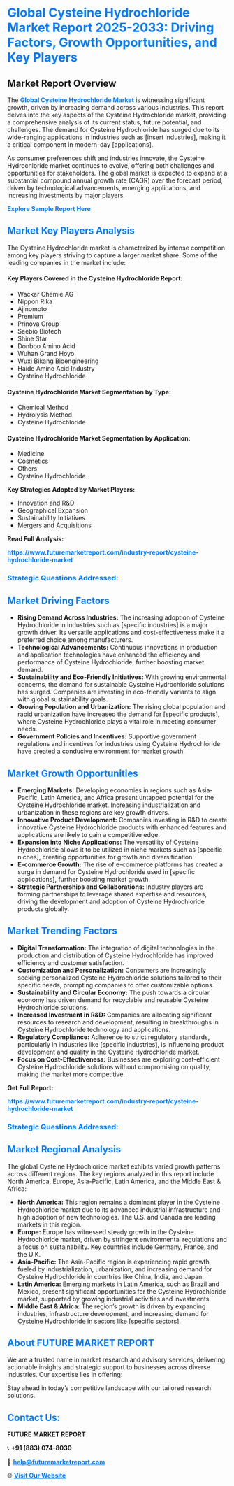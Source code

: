 <h1 style="color: #007BFF;">Global Cysteine Hydrochloride Market Report 2025-2033: Driving Factors, Growth Opportunities, and Key Players</h1>

<section id="overview">
<h2>Market Report Overview</h2>
<p>The <a href="https://www.futuremarketreport.com/industry-report/cysteine-hydrochloride-market" style="color: #007BFF; text-decoration: none;"><strong>Global Cysteine Hydrochloride Market</strong></a> is witnessing significant growth, driven by increasing demand across various industries. This report delves into the key aspects of the Cysteine Hydrochloride market, providing a comprehensive analysis of its current status, future potential, and challenges. The demand for Cysteine Hydrochloride has surged due to its wide-ranging applications in industries such as [insert industries], making it a critical component in modern-day [applications].</p>
<p>As consumer preferences shift and industries innovate, the Cysteine Hydrochloride market continues to evolve, offering both challenges and opportunities for stakeholders. The global market is expected to expand at a substantial compound annual growth rate (CAGR) over the forecast period, driven by technological advancements, emerging applications, and increasing investments by major players.</p>
</section>

<section id="overview">
<p><a href="https://www.futuremarketreport.com/request-sample/reportId=97295" style="color: #007BFF; text-decoration: none;"><strong>Explore Sample Report Here</strong></a></p>
</section>

<section id="key-players">
<h2 style="color: #007BFF;">Market Key Players Analysis</h2>
<p>The Cysteine Hydrochloride market is characterized by intense competition among key players striving to capture a larger market share. Some of the leading companies in the market include:</p>
<h4>Key Players Covered in the Cysteine Hydrochloride Report:</h4>
<ul><li>Wacker Chemie AG</li><li>Nippon Rika</li><li>Ajinomoto</li><li>Premium</li><li>Prinova Group</li><li>Seebio Biotech</li><li>Shine Star</li><li>Donboo Amino Acid</li><li>Wuhan Grand Hoyo</li><li>Wuxi Bikang Bioengineering</li><li>Haide Amino Acid Industry</li><li>Cysteine Hydrochloride</li></ul>
<h4>Cysteine Hydrochloride Market Segmentation by Type:</h4>
<ul><li>Chemical Method</li><li>Hydrolysis Method</li><li>Cysteine Hydrochloride</li></ul>

<h4>Cysteine Hydrochloride Market Segmentation by Application:</h4>
<ul><li>Medicine</li><li>Cosmetics</li><li>Others</li><li>Cysteine Hydrochloride</li></ul>
<p><strong>Key Strategies Adopted by Market Players:</strong></p>
<ul>
<li>Innovation and R&D</li>
<li>Geographical Expansion</li>
<li>Sustainability Initiatives</li>
<li>Mergers and Acquisitions</li>
</ul>
</section>

<section>
<p><strong>Read Full Analysis: </strong></p><a href="https://www.futuremarketreport.com/industry-report/cysteine-hydrochloride-market" style="color: #007BFF; text-decoration: none;"><strong>https://www.futuremarketreport.com/industry-report/cysteine-hydrochloride-market</strong></a>
<h3 style="color: #007BFF;">Strategic Questions Addressed:</h3>
</section>

<section id="driving-factors">
<h2 style="color: #007BFF;">Market Driving Factors</h2>
<ul>
<li><strong>Rising Demand Across Industries:</strong> The increasing adoption of Cysteine Hydrochloride in industries such as [specific industries] is a major growth driver. Its versatile applications and cost-effectiveness make it a preferred choice among manufacturers.</li>
<li><strong>Technological Advancements:</strong> Continuous innovations in production and application technologies have enhanced the efficiency and performance of Cysteine Hydrochloride, further boosting market demand.</li>
<li><strong>Sustainability and Eco-Friendly Initiatives:</strong> With growing environmental concerns, the demand for sustainable Cysteine Hydrochloride solutions has surged. Companies are investing in eco-friendly variants to align with global sustainability goals.</li>
<li><strong>Growing Population and Urbanization:</strong> The rising global population and rapid urbanization have increased the demand for [specific products], where Cysteine Hydrochloride plays a vital role in meeting consumer needs.</li>
<li><strong>Government Policies and Incentives:</strong> Supportive government regulations and incentives for industries using Cysteine Hydrochloride have created a conducive environment for market growth.</li>
</ul>
</section>

<section id="growth-opportunities">
<h2 style="color: #007BFF;">Market Growth Opportunities</h2>
<ul>
<li><strong>Emerging Markets:</strong> Developing economies in regions such as Asia-Pacific, Latin America, and Africa present untapped potential for the Cysteine Hydrochloride market. Increasing industrialization and urbanization in these regions are key growth drivers.</li>
<li><strong>Innovative Product Development:</strong> Companies investing in R&D to create innovative Cysteine Hydrochloride products with enhanced features and applications are likely to gain a competitive edge.</li>
<li><strong>Expansion into Niche Applications:</strong> The versatility of Cysteine Hydrochloride allows it to be utilized in niche markets such as [specific niches], creating opportunities for growth and diversification.</li>
<li><strong>E-commerce Growth:</strong> The rise of e-commerce platforms has created a surge in demand for Cysteine Hydrochloride used in [specific applications], further boosting market growth.</li>
<li><strong>Strategic Partnerships and Collaborations:</strong> Industry players are forming partnerships to leverage shared expertise and resources, driving the development and adoption of Cysteine Hydrochloride products globally.</li>
</ul>
</section>

<section id="trending-factors">
<h2 style="color: #007BFF;">Market Trending Factors</h2>
<ul>
<li><strong>Digital Transformation:</strong> The integration of digital technologies in the production and distribution of Cysteine Hydrochloride has improved efficiency and customer satisfaction.</li>
<li><strong>Customization and Personalization:</strong> Consumers are increasingly seeking personalized Cysteine Hydrochloride solutions tailored to their specific needs, prompting companies to offer customizable options.</li>
<li><strong>Sustainability and Circular Economy:</strong> The push towards a circular economy has driven demand for recyclable and reusable Cysteine Hydrochloride solutions.</li>
<li><strong>Increased Investment in R&D:</strong> Companies are allocating significant resources to research and development, resulting in breakthroughs in Cysteine Hydrochloride technology and applications.</li>
<li><strong>Regulatory Compliance:</strong> Adherence to strict regulatory standards, particularly in industries like [specific industries], is influencing product development and quality in the Cysteine Hydrochloride market.</li>
<li><strong>Focus on Cost-Effectiveness:</strong> Businesses are exploring cost-efficient Cysteine Hydrochloride solutions without compromising on quality, making the market more competitive.</li>
</ul>
</section>

<section>
<p><strong>Get Full Report: </strong></p><a href="https://www.futuremarketreport.com/industry-report/cysteine-hydrochloride-market" style="color: #007BFF; text-decoration: none;"><strong>https://www.futuremarketreport.com/industry-report/cysteine-hydrochloride-market</strong></a>
<h3 style="color: #007BFF;">Strategic Questions Addressed:</h3>
</section>


<section id="regional-analysis">
<h2 style="color: #007BFF;">Market Regional Analysis</h2>
<p>The global Cysteine Hydrochloride market exhibits varied growth patterns across different regions. The key regions analyzed in this report include North America, Europe, Asia-Pacific, Latin America, and the Middle East & Africa:</p>
<ul>
<li><strong>North America:</strong> This region remains a dominant player in the Cysteine Hydrochloride market due to its advanced industrial infrastructure and high adoption of new technologies. The U.S. and Canada are leading markets in this region.</li>
<li><strong>Europe:</strong> Europe has witnessed steady growth in the Cysteine Hydrochloride market, driven by stringent environmental regulations and a focus on sustainability. Key countries include Germany, France, and the U.K.</li>
<li><strong>Asia-Pacific:</strong> The Asia-Pacific region is experiencing rapid growth, fueled by industrialization, urbanization, and increasing demand for Cysteine Hydrochloride in countries like China, India, and Japan.</li>
<li><strong>Latin America:</strong> Emerging markets in Latin America, such as Brazil and Mexico, present significant opportunities for the Cysteine Hydrochloride market, supported by growing industrial activities and investments.</li>
<li><strong>Middle East & Africa:</strong> The region’s growth is driven by expanding industries, infrastructure development, and increasing demand for Cysteine Hydrochloride in sectors like [specific sectors].</li>
</ul>
</section>

<footer>
<h2 style="color: #007BFF;">About FUTURE MARKET REPORT</h2>
<p>We are a trusted name in market research and advisory services, delivering actionable insights and strategic support to businesses across diverse industries. Our expertise lies in offering:</p>

<p>Stay ahead in today’s competitive landscape with our tailored research solutions.</p>

<h2 style="color: #007BFF;">Contact Us:</h2>
<p><strong>FUTURE MARKET REPORT</strong></p>
<p>📞 <strong>+91 (883) 074-8030</strong></p>
<p>📧 <strong><a href="mailto:help@futuremarketreport.com" style="color: #007BFF;">help@futuremarketreport.com</a></strong></p>
<p>🌐 <strong><a href="https://www.futuremarketreport.com/" style="color: #007BFF;">Visit Our Website</a></strong></p>
</footer>